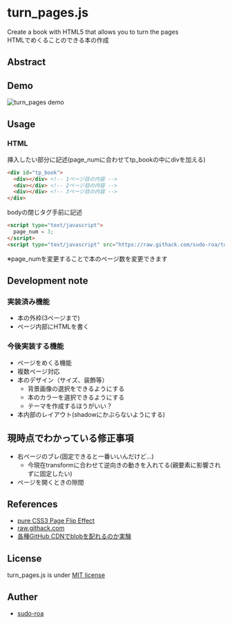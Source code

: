 # turn_pages.js
Create a book with HTML5 that allows you to turn the pages<br>
HTMLでめくることのできる本の作成

## Abstract

## Demo
![turn_pages demo](./demo/turn_pages.gif)

## Usage

### HTML
挿入したい部分に記述(page_numに合わせてtp_bookの中にdivを加える)
```html
<div id="tp_book">
  <div></div> <!-- 1ページ目の内容 -->
  <div></div> <!-- 2ページ目の内容 -->
  <div></div> <!-- 3ページ目の内容 -->
</div>
```

bodyの閉じタグ手前に記述
```html
<script type="text/javascript">
  page_num = 3;
</script>
<script type="text/javascript" src="https://raw.githack.com/sudo-roa/turn_pages/main/js/turn_pages.js"></script>
```
※page_numを変更することで本のページ数を変更できます

## Development note
### 実装済み機能
- 本の外枠(3ページまで)
- ページ内部にHTMLを書く

### 今後実装する機能
- ページをめくる機能
- 複数ページ対応
- 本のデザイン（サイズ、装飾等）
  - 背景画像の選択をできるようにする
  - 本のカラーを選択できるようにする
  - テーマを作成するほうがいい？
- 本内部のレイアウト(shadowにかぶらないようにする)　

## 現時点でわかっている修正事項
- 右ページのブレ(固定できると一番いいんだけど…)
  - 今現在transformに合わせて逆向きの動きを入れてる(親要素に影響されずに固定したい)
- ページを開くときの隙間


## References
- [pure CSS3 Page Flip Effect](http://www.romancortes.com/blog/pure-css3-page-flip-effect/)
- [raw.githack.com](https://raw.githack.com/)
- [各種GitHub CDNでblobを配れるのか実験](https://qiita.com/okuoku/items/9c72a88662831d774742)

## License
turn_pages.js is under [MIT license](https://en.wikipedia.org/wiki/MIT_License)

## Auther
- [sudo-roa](https://github.com/sudo-roa/)
